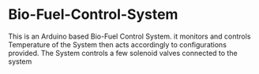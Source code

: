 # Bio-Fuel-Control-System
This is an Arduino based Bio-Fuel Control System. it monitors and controls Temperature of the System then acts accordingly to configurations provided. The System controls a few solenoid valves connected to the system
